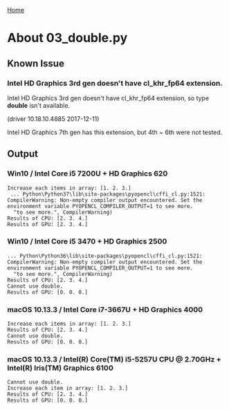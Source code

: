 [Home](../../../#overview)

# About 03_double.py

## Known Issue

### Intel HD Graphics 3rd gen doesn't have cl_khr_fp64 extension.

Intel HD Graphics 3rd gen doesn't have cl_khr_fp64 extension, so type **double** isn't available.

(driver 10.18.10.4885 2017-12-11)

Intel HD Graphics 7th gen has this extension, but 4th ~ 6th were not tested.

## Output

### Win10 / Intel Core i5 7200U + HD Graphics 620

```
Increase each items in array: [1. 2. 3.]
 ... Python\Python37\lib\site-packages\pyopencl\cffi_cl.py:1521: CompilerWarning: Non-empty compiler output encountered. Set the environment variable PYOPENCL_COMPILER_OUTPUT=1 to see more.
  "to see more.", CompilerWarning)
Results of CPU: [2. 3. 4.]
Results of GPU: [2. 3. 4.]
```

### Win10 / Intel Core i5 3470 + HD Graphics 2500

```
... Python\Python36\lib\site-packages\pyopencl\cffi_cl.py:1521: CompilerWarning: Non-empty compiler output encountered. Set the environment variable PYOPENCL_COMPILER_OUTPUT=1 to see more.
  "to see more.", CompilerWarning)
Results of CPU: [2. 3. 4.]
Cannot use double.
Results of GPU: [0. 0. 0.]
```

### macOS 10.13.3 / Intel Core i7-3667U + HD Graphics 4000

```
Increase each items in array: [1. 2. 3.]
Results of CPU: [2. 3. 4.]
Cannot use double.
Results of GPU: [0. 0. 0.]
```

### macOS 10.13.3 / Intel(R) Core(TM) i5-5257U CPU @ 2.70GHz + Intel(R) Iris(TM) Graphics 6100

```
Cannot use double.
Increase each item in array: [1. 2. 3.]
Results of CPU: [2. 3. 4.]
Results of GPU: [0. 0. 0.]
```
